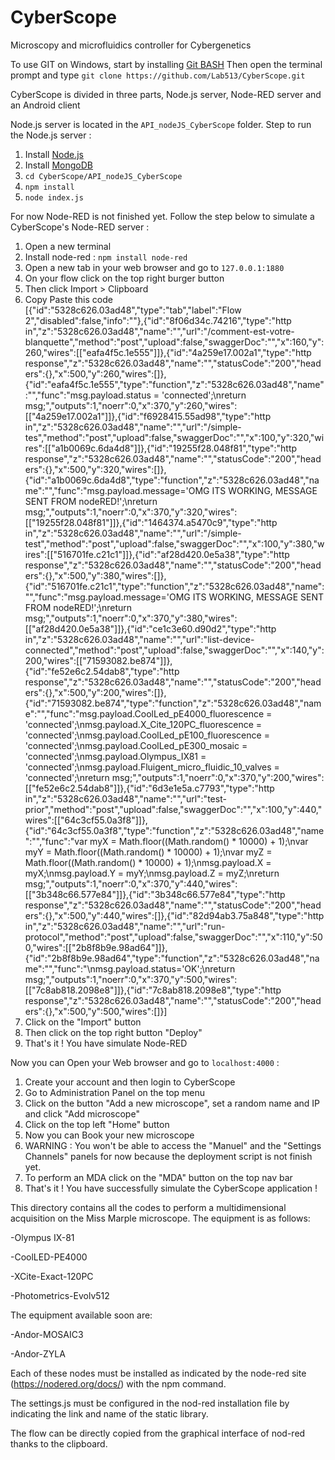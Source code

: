 
# CyberScope

Microscopy and microfluidics controller for Cybergenetics

To use GIT on Windows, start by installing [Git BASH](https://gitforwindows.org/)
Then open the terminal prompt and type `git clone https://github.com/Lab513/CyberScope.git`

CyberScope is divided in three parts, Node.js server, Node-RED server and an Android client

Node.js server is located in the `API_nodeJS_CyberScope` folder.
Step to run the Node.js server :
1. Install [Node.js](https://nodejs.org/en/)
2. Install [MongoDB](https://www.mongodb.com/download-center/community?jmp=docs)
3. `cd CyberScope/API_nodeJS_CyberScope`
4. `npm install`
5. `node index.js`

For now Node-RED is not finished yet. Follow the step below to simulate a CyberScope's Node-RED server :
1. Open a new terminal
2. Install node-red : `npm install node-red`
3. Open a new tab in your web browser and go to `127.0.0.1:1880`
4. On your flow click on the top right burger button
5. Then click Import > Clipboard
6. Copy Paste this code [{"id":"5328c626.03ad48","type":"tab","label":"Flow 2","disabled":false,"info":""},{"id":"8f06d34c.74216","type":"http in","z":"5328c626.03ad48","name":"","url":"/comment-est-votre-blanquette","method":"post","upload":false,"swaggerDoc":"","x":160,"y":260,"wires":[["eafa4f5c.1e555"]]},{"id":"4a259e17.002a1","type":"http response","z":"5328c626.03ad48","name":"","statusCode":"200","headers":{},"x":500,"y":260,"wires":[]},{"id":"eafa4f5c.1e555","type":"function","z":"5328c626.03ad48","name":"","func":"msg.payload.status = 'connected';\nreturn msg;","outputs":1,"noerr":0,"x":370,"y":260,"wires":[["4a259e17.002a1"]]},{"id":"f6928415.55ad98","type":"http in","z":"5328c626.03ad48","name":"","url":"/simple-tes","method":"post","upload":false,"swaggerDoc":"","x":100,"y":320,"wires":[["a1b0069c.6da4d8"]]},{"id":"19255f28.048f81","type":"http response","z":"5328c626.03ad48","name":"","statusCode":"200","headers":{},"x":500,"y":320,"wires":[]},{"id":"a1b0069c.6da4d8","type":"function","z":"5328c626.03ad48","name":"","func":"msg.payload.message='OMG ITS WORKING, MESSAGE SENT FROM nodeRED!';\nreturn msg;","outputs":1,"noerr":0,"x":370,"y":320,"wires":[["19255f28.048f81"]]},{"id":"1464374.a5470c9","type":"http in","z":"5328c626.03ad48","name":"","url":"/simple-test","method":"post","upload":false,"swaggerDoc":"","x":100,"y":380,"wires":[["516701fe.c21c1"]]},{"id":"af28d420.0e5a38","type":"http response","z":"5328c626.03ad48","name":"","statusCode":"200","headers":{},"x":500,"y":380,"wires":[]},{"id":"516701fe.c21c1","type":"function","z":"5328c626.03ad48","name":"","func":"msg.payload.message='OMG ITS WORKING, MESSAGE SENT FROM nodeRED!';\nreturn msg;","outputs":1,"noerr":0,"x":370,"y":380,"wires":[["af28d420.0e5a38"]]},{"id":"ce1c3e60.d90d2","type":"http in","z":"5328c626.03ad48","name":"","url":"list-device-connected","method":"post","upload":false,"swaggerDoc":"","x":140,"y":200,"wires":[["71593082.be874"]]},{"id":"fe52e6c2.54dab8","type":"http response","z":"5328c626.03ad48","name":"","statusCode":"200","headers":{},"x":500,"y":200,"wires":[]},{"id":"71593082.be874","type":"function","z":"5328c626.03ad48","name":"","func":"msg.payload.CoolLed_pE4000_fluorescence = 'connected';\nmsg.payload.X_Cite_120PC_fluorescence = 'connected';\nmsg.payload.CoolLed_pE100_fluorescence = 'connected';\nmsg.payload.CoolLed_pE300_mosaic = 'connected';\nmsg.payload.Olympus_IX81 = 'connected';\nmsg.payload.Fluigent_micro_fluidic_10_valves = 'connected';\nreturn msg;","outputs":1,"noerr":0,"x":370,"y":200,"wires":[["fe52e6c2.54dab8"]]},{"id":"6d3e1e5a.c7793","type":"http in","z":"5328c626.03ad48","name":"","url":"test-prior","method":"post","upload":false,"swaggerDoc":"","x":100,"y":440,"wires":[["64c3cf55.0a3f8"]]},{"id":"64c3cf55.0a3f8","type":"function","z":"5328c626.03ad48","name":"","func":"var myX = Math.floor((Math.random() * 10000) + 1);\nvar myY = Math.floor((Math.random() * 10000) + 1);\nvar myZ = Math.floor((Math.random() * 10000) + 1);\nmsg.payload.X = myX;\nmsg.payload.Y = myY;\nmsg.payload.Z = myZ;\nreturn msg;","outputs":1,"noerr":0,"x":370,"y":440,"wires":[["3b348c66.577e84"]]},{"id":"3b348c66.577e84","type":"http response","z":"5328c626.03ad48","name":"","statusCode":"200","headers":{},"x":500,"y":440,"wires":[]},{"id":"82d94ab3.75a848","type":"http in","z":"5328c626.03ad48","name":"","url":"run-protocol","method":"post","upload":false,"swaggerDoc":"","x":110,"y":500,"wires":[["2b8f8b9e.98ad64"]]},{"id":"2b8f8b9e.98ad64","type":"function","z":"5328c626.03ad48","name":"","func":"\nmsg.payload.status='OK';\nreturn msg;","outputs":1,"noerr":0,"x":370,"y":500,"wires":[["7c8ab818.2098e8"]]},{"id":"7c8ab818.2098e8","type":"http response","z":"5328c626.03ad48","name":"","statusCode":"200","headers":{},"x":500,"y":500,"wires":[]}]
7. Click on the "Import" button
8. Then click on the top right button "Deploy"
9. That's it ! You have simulate Node-RED

Now you can Open your Web browser and go to `localhost:4000` :
1. Create your account and then login to CyberScope
2. Go to Administration Panel on the top menu
3. Click on the button "Add a new microscope", set a random name and IP and click "Add microscope"
4. Click on the top left "Home" button
5. Now you can Book your new microscope
6. WARNING : You won't be able to access the "Manuel" and the "Settings Channels" panels for now because the deployment script is not finish yet.
7. To perform an MDA click on the "MDA" button on the top nav bar
8. That's it ! You have successfully simulate the CyberScope application !

This directory contains all the codes to perform a multidimensional acquisition on the Miss Marple microscope.
The equipment is as follows:

-Olympus IX-81

-CoolLED-PE4000

-XCite-Exact-120PC

-Photometrics-Evolv512

The equipment available soon are:

-Andor-MOSAIC3

-Andor-ZYLA

Each of these nodes must be installed as indicated by the node-red site (https://nodered.org/docs/) with the npm command.

The settings.js must be configured in the nod-red installation file by indicating the link and name of the static library.

The flow can be directly copied from the graphical interface of nod-red thanks to the clipboard.
